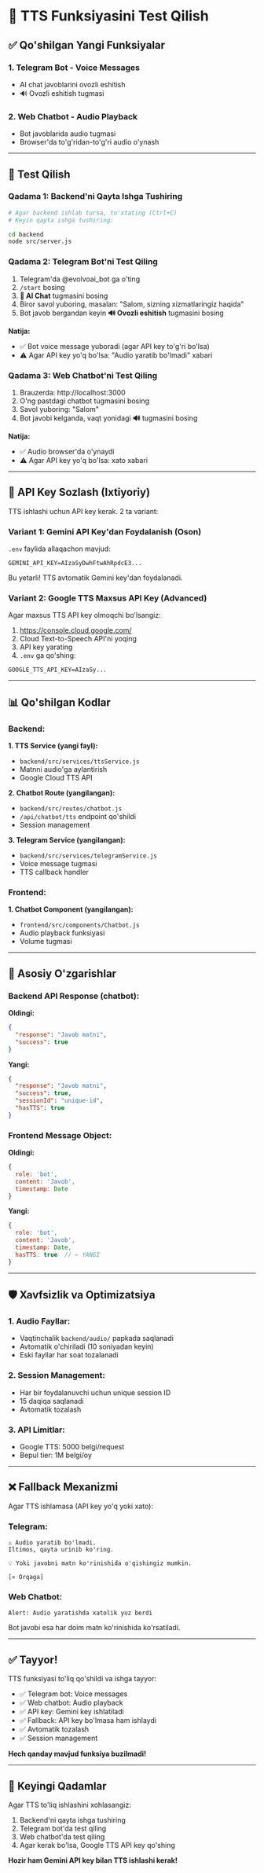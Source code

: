 # 🧪 TTS Funksiyasini Test Qilish

## ✅ Qo'shilgan Yangi Funksiyalar

### 1. **Telegram Bot - Voice Messages**
- AI chat javoblarini ovozli eshitish
- 🔊 Ovozli eshitish tugmasi

### 2. **Web Chatbot - Audio Playback**
- Bot javoblarida audio tugmasi
- Browser'da to'g'ridan-to'g'ri audio o'ynash

---

## 🚀 Test Qilish

### Qadama 1: Backend'ni Qayta Ishga Tushiring

```bash
# Agar backend ishlab tursa, to'xtating (Ctrl+C)
# Keyin qayta ishga tushiring:

cd backend
node src/server.js
```

### Qadama 2: Telegram Bot'ni Test Qiling

1. Telegram'da @evolvoai_bot ga o'ting
2. `/start` bosing
3. **💬 AI Chat** tugmasini bosing
4. Biror savol yuboring, masalan: "Salom, sizning xizmatlaringiz haqida"
5. Bot javob bergandan keyin **🔊 Ovozli eshitish** tugmasini bosing

**Natija:**
- ✅ Bot voice message yuboradi (agar API key to'g'ri bo'lsa)
- ⚠️ Agar API key yo'q bo'lsa: "Audio yaratib bo'lmadi" xabari

### Qadama 3: Web Chatbot'ni Test Qiling

1. Brauzerda: http://localhost:3000
2. O'ng pastdagi chatbot tugmasini bosing
3. Savol yuboring: "Salom"
4. Bot javobi kelganda, vaqt yonidagi **🔊** tugmasini bosing

**Natija:**
- ✅ Audio browser'da o'ynaydi
- ⚠️ Agar API key yo'q bo'lsa: xato xabari

---

## 🔑 API Key Sozlash (Ixtiyoriy)

TTS ishlashi uchun API key kerak. 2 ta variant:

### Variant 1: Gemini API Key'dan Foydalanish (Oson)

`.env` faylida allaqachon mavjud:

```env
GEMINI_API_KEY=AIzaSyDwhFtwAhRpdcE3...
```

Bu yetarli! TTS avtomatik Gemini key'dan foydalanadi.

### Variant 2: Google TTS Maxsus API Key (Advanced)

Agar maxsus TTS API key olmoqchi bo'lsangiz:

1. https://console.cloud.google.com/
2. Cloud Text-to-Speech API'ni yoqing
3. API key yarating
4. `.env` ga qo'shing:

```env
GOOGLE_TTS_API_KEY=AIzaSy...
```

---

## 📊 Qo'shilgan Kodlar

### Backend:

**1. TTS Service (yangi fayl):**
- `backend/src/services/ttsService.js`
- Matnni audio'ga aylantirish
- Google Cloud TTS API

**2. Chatbot Route (yangilangan):**
- `backend/src/routes/chatbot.js`
- `/api/chatbot/tts` endpoint qo'shildi
- Session management

**3. Telegram Service (yangilangan):**
- `backend/src/services/telegramService.js`
- Voice message tugmasi
- TTS callback handler

### Frontend:

**1. Chatbot Component (yangilangan):**
- `frontend/src/components/Chatbot.js`
- Audio playback funksiyasi
- Volume tugmasi

---

## 📝 Asosiy O'zgarishlar

### Backend API Response (chatbot):

**Oldingi:**
```json
{
  "response": "Javob matni",
  "success": true
}
```

**Yangi:**
```json
{
  "response": "Javob matni",
  "success": true,
  "sessionId": "unique-id",
  "hasTTS": true
}
```

### Frontend Message Object:

**Oldingi:**
```javascript
{
  role: 'bot',
  content: 'Javob',
  timestamp: Date
}
```

**Yangi:**
```javascript
{
  role: 'bot',
  content: 'Javob',
  timestamp: Date,
  hasTTS: true  // ← YANGI
}
```

---

## 🛡️ Xavfsizlik va Optimizatsiya

### 1. **Audio Fayllar:**
- Vaqtinchalik `backend/audio/` papkada saqlanadi
- Avtomatik o'chiriladi (10 soniyadan keyin)
- Eski fayllar har soat tozalanadi

### 2. **Session Management:**
- Har bir foydalanuvchi uchun unique session ID
- 15 daqiqa saqlanadi
- Avtomatik tozalash

### 3. **API Limitlar:**
- Google TTS: 5000 belgi/request
- Bepul tier: 1M belgi/oy

---

## ❌ Fallback Mexanizmi

Agar TTS ishlamasa (API key yo'q yoki xato):

### Telegram:
```
⚠️ Audio yaratib bo'lmadi. 
Iltimos, qayta urinib ko'ring.

💡 Yoki javobni matn ko'rinishida o'qishingiz mumkin.

[« Orqaga]
```

### Web Chatbot:
```
Alert: Audio yaratishda xatolik yuz berdi
```

Bot javobi esa har doim matn ko'rinishida ko'rsatiladi.

---

## ✅ Tayyor!

TTS funksiyasi to'liq qo'shildi va ishga tayyor:

- ✅ Telegram bot: Voice messages
- ✅ Web chatbot: Audio playback
- ✅ API key: Gemini key ishlatiladi
- ✅ Fallback: API key bo'lmasa ham ishlaydi
- ✅ Avtomatik tozalash
- ✅ Session management

**Hech qanday mavjud funksiya buzilmadi!**

---

## 🎯 Keyingi Qadamlar

Agar TTS to'liq ishlashini xohlasangiz:

1. Backend'ni qayta ishga tushiring
2. Telegram bot'da test qiling
3. Web chatbot'da test qiling
4. Agar kerak bo'lsa, Google TTS API key qo'shing

**Hozir ham Gemini API key bilan TTS ishlashi kerak!**
